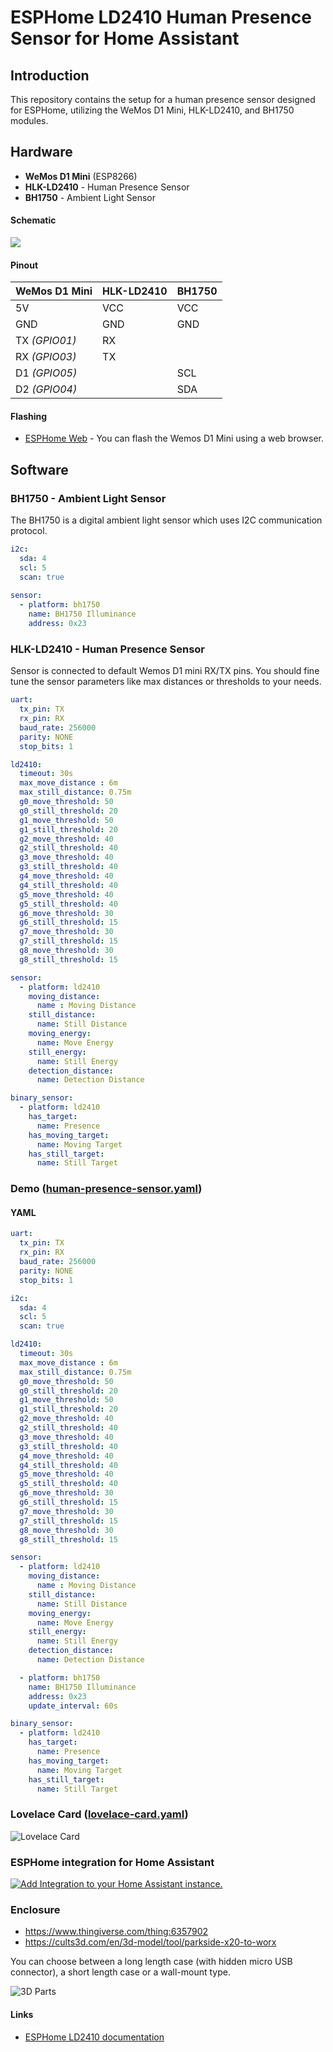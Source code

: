 # ESPHome LD2410 Human Presence Sensor for Home Assistant
## Introduction
This repository contains the setup for a human presence sensor designed for ESPHome, utilizing the WeMos D1 Mini, HLK-LD2410, and BH1750 modules.

## Hardware
+ **WeMos D1 Mini** (ESP8266)
+ **HLK-LD2410** -  Human Presence Sensor
+ **BH1750** - Ambient Light Sensor

#### Schematic
![](https://raw.githubusercontent.com/TechConceptRepos/ESPHome-LD2410/media/schema.png)

#### Pinout

WeMos D1 Mini |  HLK-LD2410 | BH1750
------------- | ----------- | ------
5V            | VCC         | VCC
GND           | GND         | GND
TX *(GPIO01)* | RX          | 
RX *(GPIO03)* | TX          | 
D1 *(GPIO05)* |             | SCL 
D2 *(GPIO04)* |             | SDA 

#### Flashing
- [ESPHome Web](https://web.esphome.io/) - You can flash the Wemos D1 Mini using a web browser.

## Software
### BH1750 - Ambient Light Sensor
The BH1750 is a digital ambient light sensor which uses I2C communication protocol.
``` yaml
i2c:
  sda: 4
  scl: 5
  scan: true
  
sensor:
  - platform: bh1750
    name: BH1750 Illuminance
    address: 0x23
```
### HLK-LD2410 - Human Presence Sensor
Sensor is connected to default Wemos D1 mini RX/TX pins. You should fine tune the sensor parameters like max distances or thresholds to your needs.
``` yaml
uart:
  tx_pin: TX
  rx_pin: RX
  baud_rate: 256000
  parity: NONE
  stop_bits: 1

ld2410:
  timeout: 30s
  max_move_distance : 6m
  max_still_distance: 0.75m
  g0_move_threshold: 50
  g0_still_threshold: 20
  g1_move_threshold: 50
  g1_still_threshold: 20
  g2_move_threshold: 40
  g2_still_threshold: 40
  g3_move_threshold: 40
  g3_still_threshold: 40
  g4_move_threshold: 40
  g4_still_threshold: 40
  g5_move_threshold: 40
  g5_still_threshold: 40
  g6_move_threshold: 30
  g6_still_threshold: 15
  g7_move_threshold: 30
  g7_still_threshold: 15
  g8_move_threshold: 30
  g8_still_threshold: 15

sensor:
  - platform: ld2410
    moving_distance:
      name : Moving Distance
    still_distance:
      name: Still Distance
    moving_energy:
      name: Move Energy
    still_energy:
      name: Still Energy
    detection_distance:
      name: Detection Distance

binary_sensor:
  - platform: ld2410
    has_target:
      name: Presence
    has_moving_target:
      name: Moving Target
    has_still_target:
      name: Still Target
```

### Demo ([human-presence-sensor.yaml](human-presence-sensor.yaml))
#### YAML
``` yaml
uart:
  tx_pin: TX
  rx_pin: RX
  baud_rate: 256000
  parity: NONE
  stop_bits: 1

i2c:
  sda: 4
  scl: 5
  scan: true

ld2410:
  timeout: 30s
  max_move_distance : 6m
  max_still_distance: 0.75m
  g0_move_threshold: 50
  g0_still_threshold: 20
  g1_move_threshold: 50
  g1_still_threshold: 20
  g2_move_threshold: 40
  g2_still_threshold: 40
  g3_move_threshold: 40
  g3_still_threshold: 40
  g4_move_threshold: 40
  g4_still_threshold: 40
  g5_move_threshold: 40
  g5_still_threshold: 40
  g6_move_threshold: 30
  g6_still_threshold: 15
  g7_move_threshold: 30
  g7_still_threshold: 15
  g8_move_threshold: 30
  g8_still_threshold: 15

sensor:
  - platform: ld2410
    moving_distance:
      name : Moving Distance
    still_distance:
      name: Still Distance
    moving_energy:
      name: Move Energy
    still_energy:
      name: Still Energy
    detection_distance:
      name: Detection Distance

  - platform: bh1750
    name: BH1750 Illuminance
    address: 0x23
    update_interval: 60s

binary_sensor:
  - platform: ld2410
    has_target:
      name: Presence
    has_moving_target:
      name: Moving Target
    has_still_target:
      name: Still Target
```

### Lovelace Card ([lovelace-card.yaml](lovelace-card.yaml))
![Lovelace Card](https://raw.githubusercontent.com/TechConceptRepos/ESPHome-LD2410/media/lovelace_card.png)

### ESPHome integration for Home Assistant 
[![Add Integration to your Home Assistant
instance.](https://my.home-assistant.io/badges/config_flow_start.svg)](https://my.home-assistant.io/redirect/config_flow_start/?domain=esphome)

### Enclosure
- https://www.thingiverse.com/thing:6357902
- https://cults3d.com/en/3d-model/tool/parkside-x20-to-worx

You can choose between a long length case (with hidden micro USB connector), a short length case or a wall-mount type.

![3D Parts](https://raw.githubusercontent.com/TechConceptRepos/ESPHome-LD2410/media/3D_parts.png)

#### Links
- [ESPHome LD2410 documentation](https://esphome.io/components/sensor/ld2410.html)
